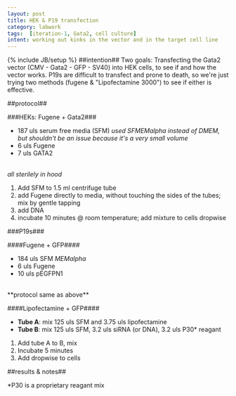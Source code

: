 ```yaml
---
layout: post
title: HEK & P19 transfection
category: labwork
tags:  [iteration-1, Gata2, cell culture]
intent: working out kinks in the vector and in the target cell line
---
```

{% include JB/setup %}
##intention##
Two goals: Transfecting the Gata2 vector (CMV - Gata2 - GFP - SV40) into HEK cells, to see if and how the vector works.
P19s are difficult to transfect and prone to death, so we're just trying two methods (fugene & "Lipofectamine 3000") to see if either is effective.

##protocol##

###HEKs: Fugene + Gata2###

 * 187 uls serum free media (SFM) *used SFMEMalpha instead of DMEM, but shouldn't be an issue because it's a very small volume*
 * 6 uls Fugene
 * 7 uls GATA2
<br><br>

*all sterilely in hood*

 1. Add SFM to 1.5 ml centrifuge tube
 2. add Fugene directly to media, without touching the sides of the tubes; mix by gentle tapping 
 3. add DNA
 4. incubate 10 minutes @ room temperature; add mixture to cells dropwise

###P19s###

####Fugene + GFP####

 * 184 uls SFM *MEMalpha*
 * 6 uls Fugene
 * 10 uls pEGFPN1
<br>
**protocol same as above**

####Lipofectamine + GFP####

 * **Tube A**: mix 125 uls SFM and 3.75 uls lipofectamine
 * **Tube B**: mix 125 uls SFM, 3.2 uls siRNA (or DNA), 3.2 uls P30* reagant

 1. Add tube A to B, mix
 2. Incubate 5 minutes
 3. Add dropwise to cells

##results & notes##

*P30 is a proprietary reagant mix
